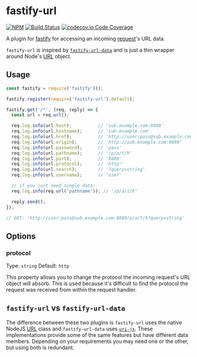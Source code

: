 fastify-url
===========

[![NPM](https://img.shields.io/npm/v/fastify-url.svg)](https://www.npmjs.com/package/fastify-url)
[![Build Status](https://travis-ci.org/therealsamf/fastify-url.svg?branch=master)](https://travis-ci.org/therealsamf/fastify-url)
[![codecov.io Code Coverage](https://img.shields.io/codecov/c/github/therealsamf/fastify-url.svg?maxAge=2592000)](https://codecov.io/github/therealsamf/fastify-url?branch=master)



A plugin for [fastify](https://www.fastify.io/) for accessing an incoming [request](https://www.fastify.io/docs/latest/Request/)'s URL data.

`fastify-url` is inspired by [`fastify-url-data`](https://github.com/fastify/fastify-url-data) and is just a thin wrapper around Node's [URL](https://nodejs.org/api/url.html#url_class_url) object.

## Usage

```javascript
const fastify = require('fastify')();

fastify.register(require('fastify-url').default);

fastify.get('/*', (req, reply) => {
  const url = req.url();

  req.log.info(url.host);          // 'sub.example.com:8080'
  req.log.info(url.hostname);      // 'sub.example.com'
  req.log.info(url.href);          // 'http://user:pass@sub.example.com:8080/p/a/t/h?query=string'
  req.log.info(url.origin);        // 'http://sub.example.com:8080'
  req.log.info(url.password);      // 'pass'
  req.log.info(url.pathname);      // '/p/a/t/h'
  req.log.info(url.port);          // '8080'
  req.log.info(url.protocol);      // 'http:'
  req.log.info(url.search);        // '?query=string'
  req.log.info(url.username);      // 'user'

  // if you just need single data:
  req.log.info(req.url('pathname')); // '/p/a/t/h'

  reply.send();
});

// GET: 'http://user:pass@sub.example.com:8080/p/a/t/h?query=string'
```

## Options

### protocol

Type: `string`
Default: `http`

This property allows you to change the protocol the incoming request's URL object will absorb. This is used because it's difficult to find the protocol the request was received from within the request handler.

## `fastify-url` vs `fastify-url-data`

The difference between these two plugins is `fastify-url` uses the native NodeJS [URL](https://nodejs.org/api/url.html#url_class_url) class and `fastify-url-data` uses [`uri-js`](https://github.com/garycourt/uri-js). These implementations provide some of the same features but have different data members. Depending on your requirements you may need one or the other, but using both is redundant.
